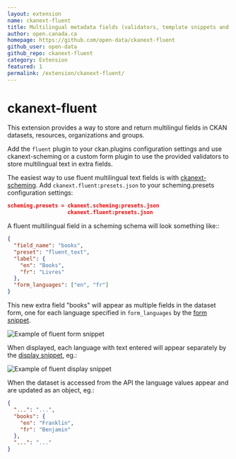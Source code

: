 ```yaml
---
layout: extension
name: ckanext-fluent
title: Multilingual metadata fields (validators, template snippets and ckanext-scheming support)
author: open.canada.ca
homepage: https://github.com/open-data/ckanext-fluent
github_user: open-data
github_repo: ckanext-fluent
category: Extension
featured: 1
permalink: /extension/ckanext-fluent/
---
```



ckanext-fluent
==============

This extension provides a way to store and return multilingul
fields in CKAN datasets, resources, organizations and groups.

Add the `fluent` plugin to your ckan.plugins configuration
settings and use ckanext-scheming or a custom form plugin to
use the provided validators to store multilingual text in
extra fields.

The easiest way to use fluent multilingual text fields is with
[ckanext-scheming](https://github.com/open-data/ckanext-scheming/).
Add `ckanext.fluent:presets.json` to your scheming.presets
configuration settings:

```json
scheming.presets = ckanext.scheming:presets.json
                   ckanext.fluent:presets.json
```

A fluent multilingual field in a scheming schema
will look something like::

```json
{
  "field_name": "books",
  "preset": "fluent_text",
  "label": {
    "en": "Books",
    "fr": "Livres"
  },
  "form_languages": ["en", "fr"]
}
```

This new extra field "books" will appear as multiple fields in the
dataset form, one for each language specified in `form_languages`
by the [form snippet](ckanext/fluent/templates/scheming/form_snippets/fluent_text.html).

![Example of fluent form snippet](docs/multilingual-form.png)

When displayed, each language with text entered will appear separately
by the
[display snippet](ckanext/fluent/templates/scheming/display_snippets/fluent_text.html), eg.:

![Example of fluent display snippet](docs/multilingual-display.png)

When the dataset is accessed from the API the language values appear
and are updated as an object, eg.:

```json
{
  "...": "...",
  "books": {
    "en": "Franklin",
    "fr": "Benjamin"
  },
  "...": "..."
}

